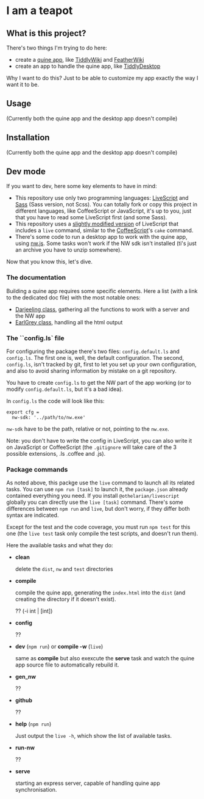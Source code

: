 # I am a teapot

## What is this project?

There's two things I'm trying to do here:

* create a [quine app](https://en.wikipedia.org/wiki/Quine_(computing)), like [TiddlyWiki](https://tiddlywiki.com/) and [FeatherWiki](https://feather.wiki/)
* create an app to handle the quine app, like [TiddlyDesktop](https://github.com/TiddlyWiki/TiddlyDesktop)

Why I want to do this? Just to be able to customize my app exactly the way I want it to be.

## Usage

(Currently both the quine app and the desktop app doesn't compile)

## Installation

(Currently both the quine app and the desktop app doesn't compile)

## Dev mode

If you want to dev, here some key elements to have in mind:

* This repository use only two programming languages: [LiveScript](https://livescript.net/) and [Sass](https://sass-lang.com/) (Sass version, not Scss). You can totally fork or copy this project in different languages, like CoffeeScript or JavaScript, it's up to you, just that you have to read some LiveScript first (and some Sass).
* This repository uses a [slightly modified version](https://www.npmjs.com/package/@othelarian/livefile) of LiveScript that includes a `live` command, similar to the [CoffeeScript](https://coffeescript.org/)'s `cake` command.
* There's some code to run a desktop app to work with the quine app, using [nw.js](https://nwjs.io). Some tasks won't work if the NW sdk isn't installed (ti's just an archive you have to unzip somewhere).

Now that you know this, let's dive.

### The documentation

Building a quine app requires some specific elements. Here a list (with a link to the dedicated doc file) with the most notable ones:

* [Darjeeling class](https://github.com/othelarian/i-am-a-teapot/blob/main/docs/darjeeling.md), gathering all the functions to work with a server and the NW app
* [EarlGrey class](https://github.com/othelarian/i-am-a-teapot/blob/main/docs/earl-grey.md), handling all the html output

### The ``config.ls` file

For configuring the package there's two files: `config.default.ls` and `config.ls`. The first one is, well, the default configuration. The second, `config.ls`, isn't tracked by git, first to let you set up your own configuration, and also to avoid sharing information by mistake on a git repository.

You have to create `config.ls` to get the NW part of the app working (or to modify `config.default.ls`, but it's a bad idea).

In `config.ls` the code will look like this:

```LiveScript
export cfg =
  nw-sdk: '../path/to/nw.exe'
```

`nw-sdk` have to be the path, relative or not, pointing to the `nw.exe`.

Note: you don't have to write the config in LiveScript, you can also write it on JavaScript or CoffeeScript (the `.gitignore` will take care of the 3 possible extensions, .ls .coffee and .js).

### Package commands

As noted above, this packge use the `live` command to launch all its related tasks. You can use `npm run [task]` to launch it, the `package.json` already contained everything you need. If you install `@othelarian/livescript` globally you can directly use the `live [task]` command. There's some differences between `npm run` and `live`, but don't worry, if they differ both syntax are indicated.

Except for the test and the code coverage, you must run `npm test` for this one (the `live test` task only compile the test scripts, and doesn't run them).

Here the available tasks and what they do:

* __clean__

  delete the `dist`, `nw` and `test` directories

* __compile__

  compile the quine app, generating the `index.html` into the `dist` (and creating the directory if it doesn't exist).

  ?? (-i int | \[int])

* __config__

  ??

* __dev__ (`npm run`) or __compile -w__ (`live`)

  same as __compile__ but also exexcute the __serve__ task and watch the quine app source file to automatically rebuild it.

* __gen_nw__

  ??

* __github__

  ??

* __help__ (`npm run`)

  Just output the `live -h`, which show the list of available tasks.

* __run-nw__

  ??

* __serve__

  starting an express server, capable of handling quine app synchronisation.
